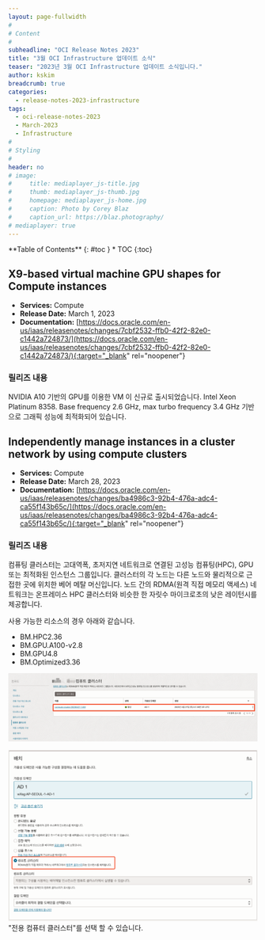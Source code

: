 ```yaml
---
layout: page-fullwidth
#
# Content
#
subheadline: "OCI Release Notes 2023"
title: "3월 OCI Infrastructure 업데이트 소식"
teaser: "2023년 3월 OCI Infrastructure 업데이트 소식입니다."
author: kskim
breadcrumb: true
categories:
  - release-notes-2023-infrastructure
tags:
  - oci-release-notes-2023
  - March-2023
  - Infrastructure
#
# Styling
#
header: no
# image:
#     title: mediaplayer_js-title.jpg
#     thumb: mediaplayer_js-thumb.jpg
#     homepage: mediaplayer_js-home.jpg
#     caption: Photo by Corey Blaz
#     caption_url: https://blaz.photography/
# mediaplayer: true
---
```


<div class="panel radius" markdown="1">
**Table of Contents**
{: #toc }
*  TOC
{:toc}
</div>

## X9-based virtual machine GPU shapes for Compute instances
* **Services:** Compute
* **Release Date:** March 1, 2023
* **Documentation:** [https://docs.oracle.com/en-us/iaas/releasenotes/changes/7cbf2532-ffb0-42f2-82e0-c1442a724873/](https://docs.oracle.com/en-us/iaas/releasenotes/changes/7cbf2532-ffb0-42f2-82e0-c1442a724873/){:target="_blank" rel="noopener"}

### 릴리즈 내용
NVIDIA A10 기반의 GPU를 이용한 VM 이 신규로 출시되었습니다. Intel Xeon Platinum 8358. Base frequency 2.6 GHz, max turbo frequency 3.4 GHz 기반으로 그래픽 성능에 최적화되어 있습니다.


## Independently manage instances in a cluster network by using compute clusters
* **Services:** Compute
* **Release Date:** March 28, 2023
* **Documentation:** [https://docs.oracle.com/en-us/iaas/releasenotes/changes/ba4986c3-92b4-476a-adc4-ca55f143b65c/](https://docs.oracle.com/en-us/iaas/releasenotes/changes/ba4986c3-92b4-476a-adc4-ca55f143b65c/){:target="_blank" rel="noopener"}

### 릴리즈 내용
컴퓨팅 클러스터는 고대역폭, 초저지연 네트워크로 연결된 고성능 컴퓨팅(HPC), GPU 또는 최적화된 인스턴스 그룹입니다. 클러스터의 각 노드는 다른 노드와 물리적으로 근접한 곳에 위치한 베어 메탈 머신입니다. 노드 간의 RDMA(원격 직접 메모리 액세스) 네트워크는 온프레미스 HPC 클러스터와 비슷한 한 자릿수 마이크로초의 낮은 레이턴시를 제공합니다.

사용 가능한 리소스의 경우 아래와 같습니다. 
- BM.HPC2.36
- BM.GPU.A100-v2.8
- BM.GPU4.8
- BM.Optimized3.36

![](/assets/img/infrastructure/2023/release-note/SCR-20230427-nhsv.png " ")

![](/assets/img/infrastructure/2023/release-note/SCR-20230427-niie.png " ")
"전용 컴퓨터 클러스터"를 선택 할 수 있습니다.  


  






